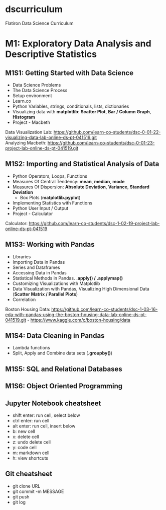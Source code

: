 # dscurriculum
Flatiron Data Science Curriculum

# M1: Exploratory Data Analysis and Descriptive Statistics
## M1S1: Getting Started with Data Science
- Data Science Problems
- The Data Science Process
- Setup environment
- Learn.co
- Python Variables, strings, conditionals, lists, dictionaries
- Visualizing data with **matplotlib**: **Scatter Plot**, **Bar / Column Graph**, **Histogram**
- Project - Macbeth


Data Visualization Lab: https://github.com/learn-co-students/dsc-0-01-22-visualizing-data-lab-online-ds-pt-041519.git  
Analyzing Macbeth: https://github.com/learn-co-students/dsc-0-01-23-project-lab-online-ds-pt-041519.git


## M1S2: Importing and Statistical Analysis of Data
- Python Operators, Loops, Functions
- Measures Of Central Tendency: **mean**, **median**, **mode**
- Measures Of Dispersion: **Absolute Deviation**, **Variance**, **Standard Deviation**
  - Box Plots (**matplotlib.pyplot**)
- Implementing Statistics with Functions
- Python User Input / Output
- Project - Calculator


Calculator: https://github.com/learn-co-students/dsc-1-02-19-project-lab-online-ds-pt-041519


## M1S3: Working with Pandas
- Libraries
- Importing Data in Pandas
- Series and Dataframes
- Accessing Data in Pandas
- Statistical Methods in Pandas. **.apply() / .applymap()**
- Customizing Visualizations with Matplotlib
- Data Visualization with Pandas, Visualizing High Dimensional Data (**Scatter Matrix / Parallel Plots**)
- Correlation


Boston Housing Data: https://github.com/learn-co-students/dsc-1-03-16-eda-with-pandas-using-the-boston-housing-data-lab-online-ds-pt-041519.git - https://www.kaggle.com/c/boston-housing/data


## M1S4: Data Cleaning in Pandas
- Lambda functions
- Split, Apply and Combine data sets (**.groupby()**)


## M1S5: SQL and Relational Databases



## M1S6: Object Oriented Programming



## Jupyter Notebook cheatsheet
- shift enter: run cell, select below
- ctrl enter: run cell
- alt enter: run cell, insert below
- b: new cell
- x: delete cell
- z: undo delete cell
- y: code cell
- m: markdown cell
- h: view shortcuts


## Git cheatsheet
- git clone URL
- git commit -m MESSAGE
- git push
- git log